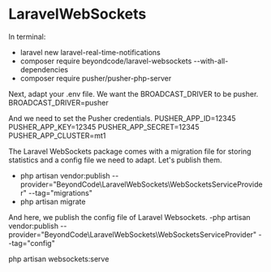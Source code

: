 # LaravelWebSockets

In terminal:
- laravel new laravel-real-time-notifications
- composer require beyondcode/laravel-websockets --with-all-dependencies
- composer require pusher/pusher-php-server

Next, adapt your .env file. We want the BROADCAST_DRIVER to be pusher.
BROADCAST_DRIVER=pusher

And we need to set the Pusher credentials.
PUSHER_APP_ID=12345
PUSHER_APP_KEY=12345
PUSHER_APP_SECRET=12345
PUSHER_APP_CLUSTER=mt1

The Laravel WebSockets package comes with a migration file for storing statistics and a config file we need to adapt. Let's publish them.
- php artisan vendor:publish --provider="BeyondCode\LaravelWebSockets\WebSocketsServiceProvider" --tag="migrations"
- php artisan migrate

And here, we publish the config file of Laravel Websockets.
-php artisan vendor:publish --provider="BeyondCode\LaravelWebSockets\WebSocketsServiceProvider" --tag="config"

php artisan websockets:serve





